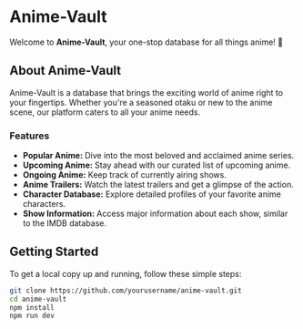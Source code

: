 


# Anime-Vault

Welcome to **Anime-Vault**, your one-stop database for all things anime! 🌟

## About Anime-Vault

Anime-Vault is a database that brings the exciting world of anime right to your fingertips. Whether you're a seasoned otaku or new to the anime scene, our platform caters to all your anime needs.

### Features

- **Popular Anime:** Dive into the most beloved and acclaimed anime series.
- **Upcoming Anime:** Stay ahead with our curated list of upcoming anime.
- **Ongoing Anime:** Keep track of currently airing shows.
- **Anime Trailers:** Watch the latest trailers and get a glimpse of the action.
- **Character Database:** Explore detailed profiles of your favorite anime characters.
- **Show Information:** Access major information about each show, similar to the IMDB database.


## Getting Started

To get a local copy up and running, follow these simple steps:

```bash
git clone https://github.com/yourusername/anime-vault.git
cd anime-vault
npm install
npm run dev
